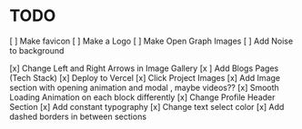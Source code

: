 # TODO

[ ] Make favicon
[ ] Make a Logo
[ ] Make Open Graph Images
[ ] Add Noise to background

[x] Change Left and Right Arrows in Image Gallery
[x ] Add Blogs Pages (Tech Stack)
[x] Deploy to Vercel
[x] Click Project Images
[x] Add Image section with opening animation and modal , maybe videos??
[x] Smooth Loading Animation on each block differently
[x] Change Profile Header Section
[x] Add constant typography
[x] Change text select color
[x] Add dashed borders in between sections
